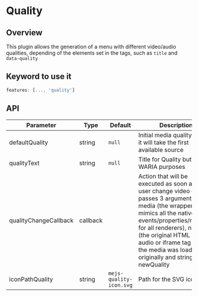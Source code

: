 # Quality

## Overview

This plugin allows the generation of a menu with different video/audio qualities, depending of the elements set 
in the <source> tags, such as `title` and `data-quality`

## Keyword to use it
```javascript
features: [..., 'quality']
```

## API

Parameter | Type | Default | Description
------ | --------- | ------- | --------
defaultQuality | string | `null` | Initial media quality; if `null`, it will take the first available source
qualityText | string | `null` | Title for Quality button for WARIA purposes
qualityChangeCallback | callback |  | Action that will be executed as soon as the user change video quality; passes 3 arguments: media (the wrapper that mimics all the native events/properties/methods for all renderers), node (the original HTML video, audio or iframe tag where the media was loaded originally and string newQuality
iconPathQuality | string | `mejs-quality-icon.svg` | Path for the SVG icon file